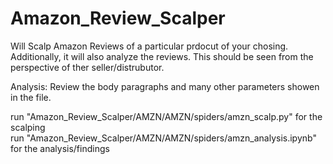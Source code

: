 # Amazon_Review_Scalper


Will Scalp Amazon Reviews of a particular prdocut of your chosing. 
Additionally, it will also analyze the reviews.
This should be seen from the perspective of ther seller/distrubutor.

Analysis:
Review the body paragraphs and many other parameters showen in the file. 

run "Amazon_Review_Scalper/AMZN/AMZN/spiders/amzn_scalp.py" for the scalping </br>
run "Amazon_Review_Scalper/AMZN/AMZN/spiders/amzn_analysis.ipynb" for the analysis/findings   
